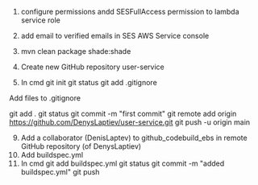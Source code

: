 
1. configure permissions andd SESFullAccess permission to lambda service role
2. add email to verified emails in SES AWS Service console

3. mvn clean package shade:shade


7. Create new GitHub repository user-service

8. In cmd
   git init
   git status
   git add .gitignore

Add files to .gitignore

git add .
git status
git commit -m "first commit"
git remote add origin https://github.com/DenysLaptiev/user-service.git
git push -u origin main


9. Add a collaborator (DenisLaptev) to github_codebuild_ebs in remote GitHub repository (of DenysLaptiev)
10. Add buildspec.yml
11. In cmd
    git add buildspec.yml
    git status
    git commit -m "added buildspec.yml"
    git push
